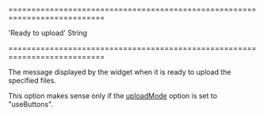 <!--**
/*-------------------------------------------
    Auto-generated file. Do not modify.
-------------------------------------------

**-->
===========================================================================
<!--default-->'Ready to upload'<!--/default-->
<!--type-->String<!--/type-->
===========================================================================

<!--shortDescription-->
The message displayed by the widget when it is ready to upload the specified files.
<!--/shortDescription-->

<!--fullDescription-->
This option makes sense only if the [uploadMode](/Documentation/ApiReference/UI_Widgets/dxFileUploader/Configuration/#uploadMode) option is set to "useButtons".


<!--/fullDescription-->
